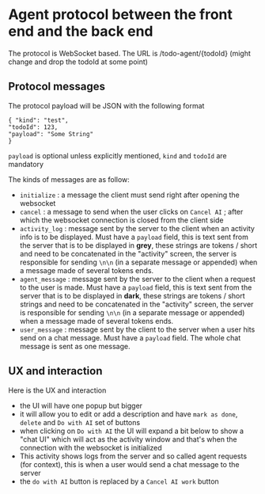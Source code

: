 # Agent protocol between the front end and the back end

The protocol is WebSocket based.
The URL is /todo-agent/{todoId} (might change and drop the todoId at some point)

## Protocol messages

The protocol payload will be JSON with the following format

```
{ "kind": "test",
"todoId": 123,
"payload": "Some String"
}
```

`payload` is optional unless explicitly mentioned, `kind` and `todoId` are mandatory

The kinds of messages are as follow:
* `initialize` : a message the client must send right after opening the websocket
* `cancel` : a message to send when the user clicks on `Cancel AI` ; after which the websocket connection is closed from the client side
* `activity_log` : message sent by the server to the client when an activity info is to be displayed. Must have a `payload` field, this is text sent from the server that is to be displayed in **grey**, these strings are tokens / short and need to be concatenated in the "activity" screen, the server is responsible for sending `\n\n` (in a separate message or appended) when a message made of several tokens ends.
* `agent_message` : message sent by the server to the client when a request to the user is made. Must have a `payload` field, this is text sent from the server that is to be displayed in **dark**, these strings are tokens / short strings and need to be concatenated in the "activity" screen, the server is responsible for sending `\n\n` (in a separate message or appended) when a message made of several tokens ends.
* `user_message` : message sent by the client to the server when a user hits send on a chat message. Must have a `payload` field. The whole chat message is sent as one message.

## UX and interaction

Here is the UX and interaction 
* the UI will have one popup but bigger
* it will allow you to edit or add a description and have `mark as done`, `delete` and `Do with AI` set of buttons
* when clicking on `Do with AI` the UI will expand a bit below to show a "chat UI" which will act as the activity window and that's when the connection with the websocket is initialized
* This activity shows logs from the server and so called agent requests (for context), this is when a user would send a chat message to the server
* the `do with AI` button is replaced by a `Cancel AI work` button